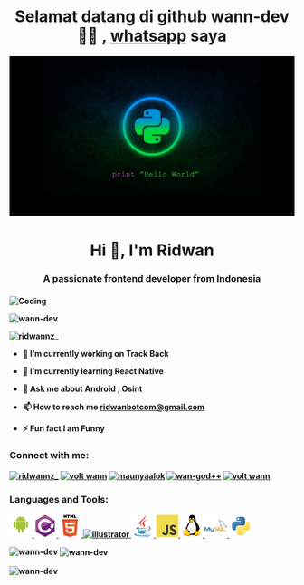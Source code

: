 <h1 align="center">
  <b>Selamat datang di github wann-dev👨‍💻 , <b> <a href="https://api.whatsapp.com/send/?phone=6283115572274" target="blank">whatsapp</a> saya
</h1>


![template_s](https://github.com/Yayan-XD/Yayan-XD/blob/master/img/wallpaperbetter_(1).jpg)

<h1 align="center">Hi 👋, I'm Ridwan</h1>
<h3 align="center">A passionate frontend developer from Indonesia</h3>
<img align="middle" alt="Coding" width="900" src="https://e.top4top.io/p_2915jrmu80.jpg">

<p align="left"> <img src="https://komarev.com/ghpvc/?username=wann-dev&label=Profile%20views&color=0e75b6&style=flat" alt="wann-dev" /> </p>

<p align="left"> <a href="https://twitter.com/ridwannz_" target="blank"><img src="https://img.shields.io/twitter/follow/ridwannz_?logo=twitter&style=for-the-badge" alt="ridwannz_" /></a> </p>

- 🔭 I’m currently working on **Track Back**

- 🌱 I’m currently learning **React Native**

- 💬 Ask me about **Android , Osint**

- 📫 How to reach me **ridwanbotcom@gmail.com**

- ⚡ Fun fact **I am Funny**

<h3 align="left">Connect with me:</h3>
<p align="left">
<a href="https://twitter.com/ridwannz_" target="blank"><img align="center" src="https://raw.githubusercontent.com/rahuldkjain/github-profile-readme-generator/master/src/images/icons/Social/twitter.svg" alt="ridwannz_" height="30" width="40" /></a>
<a href="https://fb.com/volt wann" target="blank"><img align="center" src="https://raw.githubusercontent.com/rahuldkjain/github-profile-readme-generator/master/src/images/icons/Social/facebook.svg" alt="volt wann" height="30" width="40" /></a>
<a href="https://instagram.com/maunyaalok" target="blank"><img align="center" src="https://raw.githubusercontent.com/rahuldkjain/github-profile-readme-generator/master/src/images/icons/Social/instagram.svg" alt="maunyaalok" height="30" width="40" /></a>
<a href="https://www.youtube.com/c/wan-god++" target="blank"><img align="center" src="https://raw.githubusercontent.com/rahuldkjain/github-profile-readme-generator/master/src/images/icons/Social/youtube.svg" alt="wan-god++" height="30" width="40" /></a>
<a href="https://www.hackerrank.com/volt wann" target="blank"><img align="center" src="https://raw.githubusercontent.com/rahuldkjain/github-profile-readme-generator/master/src/images/icons/Social/hackerrank.svg" alt="volt wann" height="30" width="40" /></a>
</p>

<h3 align="left">Languages and Tools:</h3>
<p align="left"> <a href="https://developer.android.com" target="_blank" rel="noreferrer"> <img src="https://raw.githubusercontent.com/devicons/devicon/master/icons/android/android-original-wordmark.svg" alt="android" width="40" height="40"/> </a> <a href="https://www.w3schools.com/cs/" target="_blank" rel="noreferrer"> <img src="https://raw.githubusercontent.com/devicons/devicon/master/icons/csharp/csharp-original.svg" alt="csharp" width="40" height="40"/> </a> <a href="https://www.w3.org/html/" target="_blank" rel="noreferrer"> <img src="https://raw.githubusercontent.com/devicons/devicon/master/icons/html5/html5-original-wordmark.svg" alt="html5" width="40" height="40"/> </a> <a href="https://www.adobe.com/in/products/illustrator.html" target="_blank" rel="noreferrer"> <img src="https://www.vectorlogo.zone/logos/adobe_illustrator/adobe_illustrator-icon.svg" alt="illustrator" width="40" height="40"/> </a> <a href="https://www.java.com" target="_blank" rel="noreferrer"> <img src="https://raw.githubusercontent.com/devicons/devicon/master/icons/java/java-original.svg" alt="java" width="40" height="40"/> </a> <a href="https://developer.mozilla.org/en-US/docs/Web/JavaScript" target="_blank" rel="noreferrer"> <img src="https://raw.githubusercontent.com/devicons/devicon/master/icons/javascript/javascript-original.svg" alt="javascript" width="40" height="40"/> </a> <a href="https://www.linux.org/" target="_blank" rel="noreferrer"> <img src="https://raw.githubusercontent.com/devicons/devicon/master/icons/linux/linux-original.svg" alt="linux" width="40" height="40"/> </a> <a href="https://www.mysql.com/" target="_blank" rel="noreferrer"> <img src="https://raw.githubusercontent.com/devicons/devicon/master/icons/mysql/mysql-original-wordmark.svg" alt="mysql" width="40" height="40"/> </a> <a href="https://www.python.org" target="_blank" rel="noreferrer"> <img src="https://raw.githubusercontent.com/devicons/devicon/master/icons/python/python-original.svg" alt="python" width="40" height="40"/> </a> </p>

<p><img align="left" src="https://github-readme-stats.vercel.app/api/top-langs?username=wann-dev&show_icons=true&locale=en&layout=compact" alt="wann-dev" /></p>

<p>&nbsp;<img align="center" src="https://github-readme-stats.vercel.app/api?username=wann-dev&show_icons=true&locale=en" alt="wann-dev" /></p>

<p><img align="center" src="https://github-readme-streak-stats.herokuapp.com/?user=wann-dev&" alt="wann-dev" /></p>
